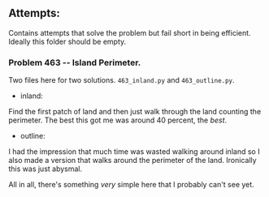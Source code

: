 ## Attempts:

Contains attempts that solve the problem but fail short in being efficient. 
Ideally this folder should be empty.

### Problem 463 -- Island Perimeter.

Two files here for two solutions. `463_inland.py` and `463_outline.py`.

 - inland:

  Find the first patch of land and then just walk through the land counting the perimeter.
  The best this got me was around 40 percent, the *best*.

 - outline:

  I had the impression that much time was wasted walking around inland so I also made a version
  that walks around the perimeter of the land. Ironically this was just abysmal. 

All in all, there's something *very* simple here that I probably can't see yet.


